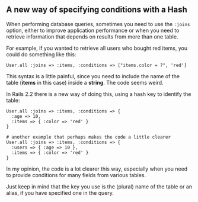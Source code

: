 ## A new way of specifying conditions with a Hash

When performing database queries, sometimes you need to use the `:joins` option, either to improve application performance or when you need to retrieve information that depends on results from more than one table.

For example, if you wanted to retrieve all users who bought red items, you could do something like this:

	User.all :joins => :items, :conditions => ["items.color = ?", 'red']

This syntax is a little painful, since you need to include the name of the table (**items** in this case) inside a **string**. The code seems weird.

In Rails 2.2 there is a new way of doing this, using a hash key to identify the table:

	User.all :joins => :items, :conditions => {
	  :age => 10,
	  :items => { :color => 'red' }
	}

	# another example that perhaps makes the code a little clearer
	User.all :joins => :items, :conditions => {
	  :users => { :age => 10 },
	  :items => { :color => 'red' }
	}

In my opinion, the code is a lot clearer this way, especially when you need to provide conditions for many fields from various tables.

Just keep in mind that the key you use is the (plural) name of the table or an alias, if you have specified one in the query.